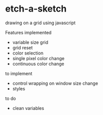 # etch-a-sketch
drawing on a grid using javascript

Features implemented
- variable size grid
- grid reset
- color selection
- single pixel color change
- continuous color change

to implement
- control wrapping on window size change
- styles

to do
- clean variables